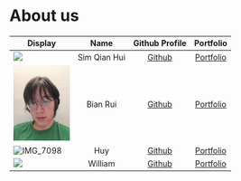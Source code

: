 # About us

| Display                                                                                                             |     Name     |              Github Profile               |               Portfolio               |
|---------------------------------------------------------------------------------------------------------------------|:------------:|:-----------------------------------------:|:-------------------------------------:|
| ![](https://via.placeholder.com/100.png?text=Photo)                                                                 | Sim Qian Hui |   [Github](https://github.com/qianz-z)    |   [Portfolio](docs/team/johndoe.md)   |
| <img src="images/photos/bian_rui.jpeg" width ="100">                                                                |   Bian Rui   |       [Github](https://github.com/)       |   [Portfolio](docs/team/johndoe.md)   |
| ![IMG_7098](https://user-images.githubusercontent.com/32756835/196213464-e0d0e883-b9e7-44f1-9430-abb69e59d8c4.jpeg) |     Huy      | [Github](https://github.com/Than-Duc-Huy) |     [Portfolio](docs/team/Huy.md)     |
| ![](https://via.placeholder.com/100.png?text=Photo)                                                                 |   William    | [Github](https://github.com/snuckerzlol)  | [Portfolio](docs/team/snuckerzlol.md) |


